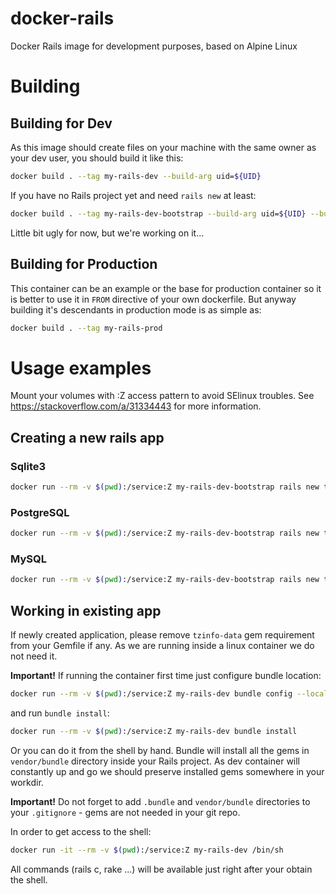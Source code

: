 # docker-rails
Docker Rails image for development purposes, based on Alpine Linux

# Building

## Building for Dev
As this image should create files on your machine with the same owner as your dev user, you should build it like this:

```bash
docker build . --tag my-rails-dev --build-arg uid=${UID}
```

If you have no Rails project yet and need `rails new` at least:
```bash
docker build . --tag my-rails-dev-bootstrap --build-arg uid=${UID} --build-arg rails_version=5.1.4
```
Little bit ugly for now, but we're working on it...

## Building for Production
This container can be an example or the base for production container so it is better to use it in `FROM` directive
of your own dockerfile. But anyway building it's descendants in production mode is as simple as:
```bash
docker build . --tag my-rails-prod
```

# Usage examples

Mount your volumes with :Z access pattern to avoid SElinux troubles.
See https://stackoverflow.com/a/31334443 for more information.

## Creating a new rails app

### Sqlite3
```bash
docker run --rm -v $(pwd):/service:Z my-rails-dev-bootstrap rails new testapp-sqlite3
```

### PostgreSQL
```bash
docker run --rm -v $(pwd):/service:Z my-rails-dev-bootstrap rails new testapp-postgresql --database postgresql
```

### MySQL
```bash
docker run --rm -v $(pwd):/service:Z my-rails-dev-bootstrap rails new testapp-mysql --database mysql
```

## Working in existing app

If newly created application, please remove `tzinfo-data` gem requirement from your Gemfile if any. As we are running
inside a linux container we do not need it.

**Important!** If running the container first time just configure bundle location:
```bash
docker run --rm -v $(pwd):/service:Z my-rails-dev bundle config --local path ./vendor/bundle
```
and run `bundle install`:
```bash
docker run --rm -v $(pwd):/service:Z my-rails-dev bundle install
```
Or you can do it from the shell by hand. Bundle will install all the gems in `vendor/bundle` directory inside your Rails
project. As dev container will constantly up and go we should preserve installed gems somewhere in your workdir.

**Important!** Do not forget to add `.bundle` and `vendor/bundle` directories to your `.gitignore` - 
gems are not needed in your git repo.

In order to get access to the shell:
```bash
docker run -it --rm -v $(pwd):/service:Z my-rails-dev /bin/sh
```
All commands (rails c, rake ...) will be available just right after your obtain the shell.

